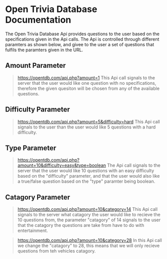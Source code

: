 # Open Trivia Database Documentation
The Open Trivia Database Api provides questions to the user based on the specifications given in the Api calls.  The Api is controlled through different paramters as shown below, and givee to the user a set of questions that fulfils the paramters given in the URL.

## Amount Parameter
> https://opentdb.com/api.php?amount=1
This Api call signals to the server that the user would like one question with no specifications, therefore the given quesiton will be chosen from any of the available questions.

## Difficulty Parameter
> https://opentdb.com/api.php?amount=5&difficulty=hard
This Api call signals to the user than the user would like 5 questions with a hard difficulty.

## Type Parameter
> https://opentdb.com/api.php?amount=10&difficulty=easy&type=boolean
The Api call signals to the server that the user would like 10 questions with an easy difficulty based on the "difficulty" parameter, and that the user would also like a true/false question based on the "type" paramter being boolean.

## Catagory Parameter
> https://opentdb.com/api.php?amount=10&category=14
This Api call signals to the server what catagory the user would like to recieve the 10 questions from, the parameter "catagory" of 14 signals to the user that the catagory the questions are take from have to do with entertainment.

> https://opentdb.com/api.php?amount=10&category=28
In this Api call we change the "catagory" to 28, this means that we will only recieve questions from teh vehicles catagory.
